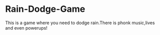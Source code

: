 # Rain-Dodge-Game
This is a game where you need to dodge rain.There is phonk music,lives and even powerups!
